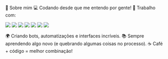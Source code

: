 🚀 Sobre mim
💻 Codando desde que me entendo por gente!
🔨 Trabalho com:

<p align="left"> <img src="https://img.shields.io/badge/-JavaScript-F7DF1E?style=for-the-badge&logo=javascript&logoColor=black" /> <img src="https://img.shields.io/badge/-Lua-2C2D72?style=for-the-badge&logo=lua&logoColor=white" /> <img src="https://img.shields.io/badge/-Python-3776AB?style=for-the-badge&logo=python&logoColor=white" /> <img src="https://img.shields.io/badge/-Shell-4EAA25?style=for-the-badge&logo=gnu-bash&logoColor=white" /> <img src="https://img.shields.io/badge/-C%23-239120?style=for-the-badge&logo=csharp&logoColor=white" /> <img src="https://img.shields.io/badge/-HTML5-E34F26?style=for-the-badge&logo=html5&logoColor=white" /> <img src="https://img.shields.io/badge/-CSS3-1572B6?style=for-the-badge&logo=css3&logoColor=white" /> </p>
🌍 Criando bots, automatizações e interfaces incríveis.
📚 Sempre aprendendo algo novo (e quebrando algumas coisas no processo).
☕ Café + código = melhor combinação!

